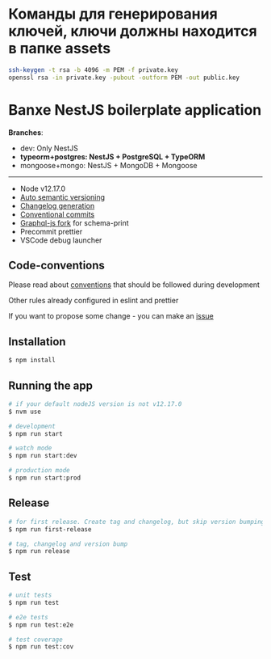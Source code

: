 # Команды для генерирования ключей, ключи должны находится в папке assets
```bash
ssh-keygen -t rsa -b 4096 -m PEM -f private.key
openssl rsa -in private.key -pubout -outform PEM -out public.key
```

# Banxe NestJS boilerplate application

**Branches**:
- dev: Only NestJS
- **typeorm+postgres: NestJS + PostgreSQL + TypeORM**
- mongoose+mongo: NestJS + MongoDB + Mongoose
---
* Node v12.17.0
* [Auto semantic versioning](https://semver.org/)
* [Changelog generation](https://github.com/conventional-changelog/standard-version)
* [Conventional commits](https://www.conventionalcommits.org/en/v1.0.0-beta.3/)
* [Graphql-js fork](https://gitlab.i-link.pro/i-link-public/graphql-js) for schema-print
* Precommit prettier
* VSCode debug launcher

## Code-conventions

Please read about [conventions](https://gitlab.i-link.pro/banxe/banxe-boilerplate/-/wikis/Conventions) that should be followed during development

Other rules already configured in eslint and prettier

If you want to propose some change - you can make an [issue](https://gitlab.i-link.pro/banxe/banxe-boilerplate/-/issues/new?issue%5Bassignee_id%5D=&issue%5Bmilestone_id%5D=)

## Installation

```bash
$ npm install
```

## Running the app

```bash
# if your default nodeJS version is not v12.17.0
$ nvm use 

# development
$ npm run start

# watch mode
$ npm run start:dev

# production mode
$ npm run start:prod
```

## Release

```bash
# for first release. Create tag and changelog, but skip version bumping
$ npm run first-release

# tag, changelog and version bump
$ npm run release
```

## Test

```bash
# unit tests
$ npm run test

# e2e tests
$ npm run test:e2e

# test coverage
$ npm run test:cov
```
